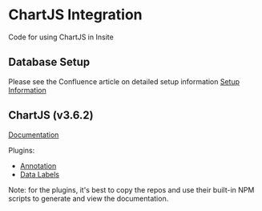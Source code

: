 # ChartJS Integration
Code for using ChartJS in Insite

## Database Setup
Please see the Confluence article on detailed setup information
[Setup Information](https://equisolve.atlassian.net/wiki/spaces/FK/pages/432799745/ChartJS+Integration)

## ChartJS (v3.6.2)
[Documentation](https://www.chartjs.org/docs/latest/)

Plugins:
- [Annotation](https://github.com/chartjs/chartjs-plugin-annotation)
- [Data Labels](https://github.com/chartjs/chartjs-plugin-datalabels)

Note: for the plugins, it's best to copy the repos and use their built-in NPM scripts to generate and view the documentation.